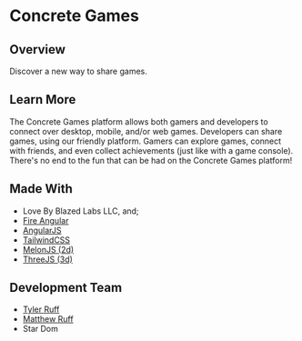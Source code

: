 # Concrete Games

## Overview
Discover a new way to share games.

## Learn More
The Concrete Games platform allows both gamers and developers to connect over desktop, mobile, and/or web games. Developers can share games, using our friendly platform. Gamers can explore games, connect with friends, and even collect achievements (just like with a game console). There's no end to the fun that can be had on the Concrete Games platform!

## Made With
- Love By Blazed Labs LLC, and;
- [Fire Angular](https://github.com/blazed-space/fire-angular)
- [AngularJS](https://angular.io/)
- [TailwindCSS](https://tailwindcss.com/)
- [MelonJS (2d)](https://www.melonjs.org/)
- [ThreeJS (3d)](https://threejs.org/)

## Development Team
- [Tyler Ruff](https://github.com/tyler-ruff)
- [Matthew Ruff](https://github.com/matt-ruff)
- Star Dom
